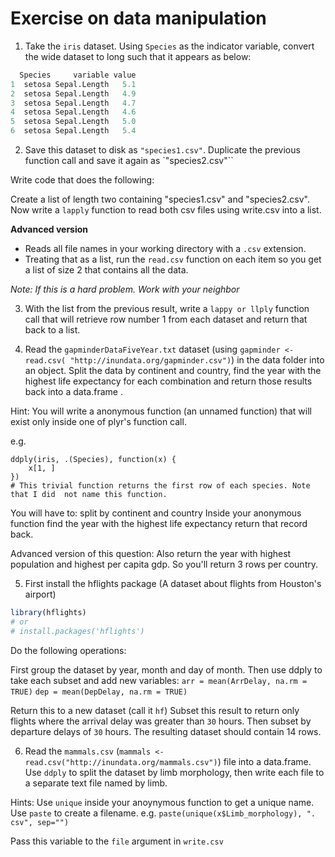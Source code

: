  
# Exercise on data manipulation
 
 1. Take the `iris` dataset. Using `Species` as the indicator variable, convert  the wide dataset to long such that it appears as below:
 
 ```r
   Species     variable value
 1  setosa Sepal.Length   5.1
 2  setosa Sepal.Length   4.9
 3  setosa Sepal.Length   4.7
 4  setosa Sepal.Length   4.6
 5  setosa Sepal.Length   5.0
 6  setosa Sepal.Length   5.4
 ```
 
 2.  Save this dataset to disk as `"species1.csv"`. Duplicate the previous  function call and save it again as `"species2.csv"``
 
 Write code that does the following:
 
 Create a list of length two containing "species1.csv" and "species2.csv". 
 Now write a `lapply` function to read both csv files using write.csv into a  list.
 
 __Advanced version__
 * Reads all file names in your working directory with a `.csv` extension.  
 * Treating that as a list, run the `read.csv` function on each item so you get  a list of size 2 that contains all the data.
 
 *Note: If this is a hard problem. Work with your neighbor*
 
 3. With the list from the previous result, write a `lappy or llply` function  call that will retrieve row number 1 from each dataset and return that back to  a list.
 
 4. Read the `gapminderDataFiveYear.txt` dataset (using `gapminder <- read.csv( "http://inundata.org/gapminder.csv")`) in the data folder into an object.  Split the data by continent and country, find the year with the highest life  expectancy for each combination and return those results back into a data.frame . 
 
 Hint: You will write a anonymous function (an unnamed function) that will  exist only inside one of plyr's function call. 
 
 e.g. 
 ```
 ddply(iris, .(Species), function(x) {
     x[1, ]
 })
 # This trivial function returns the first row of each species. Note that I did  not name this function.
 ```
 
 You will have to:
     split by continent and country
     Inside your anonymous function find the year with the highest life  expectancy
     return that record back.
 
 Advanced version of this question: Also return the year with highest  population and highest per capita gdp. So you'll return 3 rows per country. 
 
 5. First install the hflights package (A dataset about flights from Houston's  airport)
 
 ```r
 library(hflights)
 # or
 # install.packages('hflights')
 ```
 Do the following operations:
 
 First group the dataset by year, month and day of month.
 Then use ddply to take each subset and add new variables:
 `arr = mean(ArrDelay, na.rm = TRUE)`
 `dep = mean(DepDelay, na.rm = TRUE)`
 
 Return this to a new dataset (call it `hf`)
 Subset this result to return only flights where the arrival delay was greater  than `30` hours. Then subset by departure delays of `30` hours.
 The resulting dataset should contain 14 rows.
 
 
 
 6. Read the `mammals.csv` (`mammals <- read.csv("http://inundata.org/mammals.csv")`) file into a data.frame. Use `ddply` to split the dataset by limb  morphology, then write each file to a separate text file named by limb.
 
 Hints: Use `unique` inside your anoynymous function to get a unique name.
 Use `paste` to create a filename. e.g. `paste(unique(x$Limb_morphology), ". csv", sep="")`
 
 Pass this variable to the `file` argument in `write.csv`



